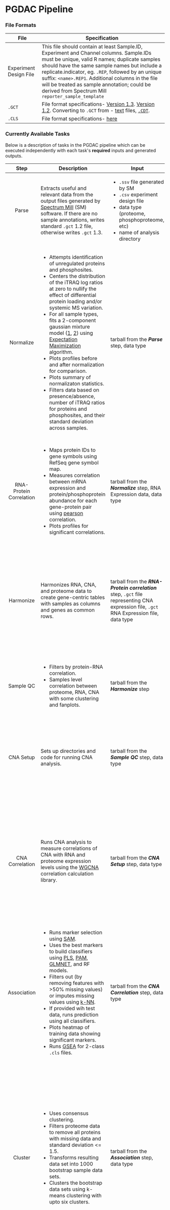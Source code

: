 # PGDAC Pipeline

### File Formats

|File | Specification |
|-----|---------------|
|Experiment Design File | This file should contain at least Sample.ID, Experiment and Channel columns. Sample.IDs must be unique, valid R names; duplicate samples should have the same sample names but include a replicate.indicator, eg. `.REP`, followed by an unique suffix: `<name>.REP1`. Additional columns in the file will be treated as sample annotation; could be derived from Spectrum Mill `reporter_sample_template` | 
|`.GCT` |File format specifications- [Version 1.3](https://clue.io/connectopedia/gct_format). [Version 1.2](http://software.broadinstitute.org/cancer/software/genepattern/file-formats-guide#GCT). Converting to `.GCT` from - [text](http://software.broadinstitute.org/cancer/software/genepattern/file-formats-guide#_Creating_Input_Files_Tab) files, [`.CDT`](http://software.broadinstitute.org/cancer/software/genepattern/file-formats-guide#_Creating_Input_Files_CDT). |
|`.CLS` | File format specifications- [here](http://software.broadinstitute.org/cancer/software/genepattern/file-formats-guide#CLS) |

### Currently Available Tasks

Below is a description of tasks in the PGDAC pipeline which can be executed independently with each task's **required** inputs and generated outputs.

| Step | Description | Input | Output |
|:----:|-------------|-------|--------|
|Parse | Extracts useful and relevant data from the output files generated by [Spectrum Mill](https://www.agilent.com/en/products/software-informatics/masshunter-suite/masshunter-for-life-science-research/spectrum-mill) (SM) software. If there are no sample annotations, writes standard `.gct` 1.2 file, otherwise writes `.gct` 1.3. | <ul><li>`.ssv` file generated by SM</li> <li>`.csv` experiment design file</li> <li>data type (proteome, phosphoproteome, etc)</li> <li>name of analysis directory</li></ul> | tarball of `.gct` files <ul><li>`-intensity`</li><li>`-num-ratio`</li><li>`-num-spectra`</li><li>`-precursor-intensity`</li><li>`-ratio`</li><li>`-reference-intensity`</li><li>`-unique-peptides`</li></ul>|
|Normalize | <ul><li>Attempts identification of unregulated proteins and phosphosites.</li> <li>Centers the distribution of the iTRAQ log ratios at zero to nullify the effect of differential protein loading and/or systemic MS variation.</li> <li>For all sample types, fits a 2-component gaussian mixture model ([1](https://cran.r-project.org/web/packages/mclust/vignettes/mclust.html), [2](https://cran.r-project.org/web/packages/mixtools/index.html)) using [Expectation Maximization](https://www.rdocumentation.org/packages/mixtools/versions/1.0.4/topics/normalmixEM) algorithm.</li><li>Plots profiles before and after normalization for comparison.</li><li>Plots summary of normalizaton statistics.</li><li>Filters data based on presence/absence, number of iTRAQ ratios for proteins and phosphosites, and their standard deviation across samples.</li></ul> | tarball from the ***Parse*** step, data type |  tarball of `.cls`, <ul><li>`-Experiment.cls`</li><li>`-Subgroup`</li></ul>`.gct`,  <ul><li>`-ratio-median-norm`</li><li>`-ratio-norm-NArm`</li><li>-ratio-norm-noNA</li><li>`-ratio-norm`</li></ul>`.pdf`, <ul><li>`-ratio-median-norm-profile-plot`</li><li>`-ratio-median-norm-stats`</li><li>`-ratio-median-profile-plot`</li><li>`-ratio-norm-profile-plot`</li><li>`-ratio-norm-stats`</li><li>`-ratio-profile-plot`</li></ul> and `.csv` files <ul><li>`-ratio-median-norm-stats`</li><li>`-ratio-norm-stats`</li></ul> |
|RNA-Protein Correlation | <ul><li> Maps protein IDs to gene symbols using RefSeq gene symbol map.</li><li>Measures correlation between mRNA expression and protein/phosphoprotein abundance for each gene-protein pair using [pearson](https://www.rdocumentation.org/packages/stats/versions/3.5.1/topics/cor.test) correlation.</li> <li>Plots profiles for significant correlations.</li></ul> | tarball from the ***Normalize*** step, RNA Expression data, data type | tarball of `.gct`, <ul><li>`rna-seq-sdfilter`</li><li>`rna-seq`</li></ul> `.tsv`, <ul><li>`-mrna-cor-best`</li><li>`-mrna-cor`</li></ul> and `.pdf` files <ul><li>`-mrnan-cor-best`</li><li>`-mrna-cor-combined`</li><li>`-mrna-cor-sig`</li><li>`-mrna-cor`</li><li>`-mrna-sample-sample-cor`</li></ul> |
|Harmonize | Harmonizes RNA, CNA, and proteome data to create gene-centric tables with samples as columns and genes as common rows. | tarball from the ***RNA-Protein correlation*** step, `.gct` file representing CNA expression file, `.gct` RNA Expression file, data type | tarball of `.cls` <ul><li>`Channel`</li><li>`Experiment`</li><li>`QC.status`</li><li>`Subgroup`</li><li>`cSubgroup`</li><li>`normalization.center`</li><li>`normalization`</li><li>`normalization.scale`</li></ul> and `.csv` files <ul><li>`cna-matrix`</li><li>`-matrix`</li><li>`rna-matrix`</li><li>`sample-info`</li></ul> |
|Sample QC | <ul><li>Filters by protein-RNA correlation.</li> <li>Samples level correlation between proteome, RNA, CNA with some clustering and fanplots.</li></ul> | tarball from the ***Harmonize*** step | tarball of `.gct` <ul><li>`cna-estimate-scores`</li><li>`-estimate-scores`</li><li>`rna-estimate-scores`</li></ul> and `.pdf` files <ul><li>`sample-qc-plots`</li></ul> |
CNA Setup | Sets up directories and code for running CNA analysis. | tarball from the ***Sample QC*** step, data type | tarball of `.csv`, <ul><li>`all-cna-matrix`</li><li>`all-[]ome-matrix`</li><li>`all-rna-matrix`</li></ul> `.txt`, <ul><li>`subgroups`</li></ul> and `.tsv` files <ul><li>`file_table`</li><ul> |
|CNA Correlation | Runs CNA analysis to measure correlations of CNA with RNA and proteome expression levels using the [WGCNA](https://cran.r-project.org/web/packages/WGCNA/index.html) correlation calculation library. | tarball from the ***CNA Setup*** step, data type | tarball of `.csv`, <ul><li>`all-mrna-vs-cna-corr`</li><li>`all-mrna-vs-cna-pval`</li><li>`all-mrna-vs-cna-sigevents`</li><li>`all-[]ome-vs-cna-corr`</li><li>`all-[]ome-vs-cna-pval`</li><li>`all-[]ome-vs-cna-sigevents`</li><li>`chr-length`</li><li>`gene-location`</li></ul>`.png`, <ul><li>`all-cna-plot`</li></ul> and other files <ul><li>`all-output`</li></ul>|
|Association | <ul><li>Runs marker selection using [SAM](http://ugrad.stat.ubc.ca/R/library/siggenes/html/sam.html).</li><li>Uses the best markers to build classifiers using [PLS](https://cran.r-project.org/web/packages/pls/vignettes/pls-manual.pdf), [PAM](http://statweb.stanford.edu/~tibs/PAM/pam.pdf), [GLMNET](https://www.rdocumentation.org/packages/glmnet/versions/2.0-16/topics/glmnet), and RF models.</li><li>Filters out (by removing features with >50% missing values) or imputes missing values using [k-NN](https://www.rdocumentation.org/packages/bnstruct/versions/1.0.2/topics/knn.impute).</li><li>If provided wih test data, runs prediction using all classifiers.</li><li>Plots heatmap of training data showing significant markers.</li><li>Runs [GSEA](http://software.broadinstitute.org/gsea/index.jsp) for 2-class `.cls` files.</li></ul> | tarball from the ***CNA Correlation*** step, data type | tarball of `.gct`. and `.cls` files containing: <ul><li>Classifier performance contingency tables.</li><li>List of significant markers derived using SAM.</li><li>Table of prediction results for training data from all classifiers.</li><li>GSEA Outputs.</li></ul>|
|Cluster | <ul><li>Uses consensus clustering.</li><li>Filters proteome data to remove all proteins with missing data and standard deviation <= 1.5.</li><li>Transforms resulting data set into 1000 bootstrap sample data sets.</li><li>Clusters the bootstrap data sets using k-means clustering with upto six clusters.</li></ul> |tarball from the ***Association*** step, data type | tarball of `.png`, <ul><li>`.consensus.all.k.plot`</li><li>`.consensus.all.plot.k[2-8]`</li><li>`.cormatrix`</li><li>`.geneheatmap`</li><li>`geneheatmaptopgenes`</li><li>`.silfig`</li></ul> `.gct`, <ul><li>`-Cluster`</li><li>`-data`</li><li>`-expclu`</li>`normalized`<li></li></ul> `.cls`, <ul><li>`-Cluster`</li></ul> and `.txt` files <ul><li>`.bestclus`</li><li>`.cophenetic.coefficient`</li><li>`.membership`</li><li>`.params`</li><li>`samplebysamples`</li><li>`selectmarker`</li><li>`subclassmarkers`</li></ul>|


### Running ***PGDAC-Main*** Pipeline

Below listed fields are required to be filled in the `.json` file where you provide inputs to the `pgdac-main` workflow. Other fields are optional and can be eliminated. ***NOTE: Make sure that the file paths are absolute file paths and not relative to your current working directory.*** Failing to do so might result in unexpected errors. 


| Field | Description |
|------:|------|
| `pgdac_main_pipeline.exptDesign` | Experiment Design File Path |
| `pgdac_main_pipeline.rnaData` | RNA Expression Data File Path |
| `pgdac_main_pipeline.SMtable` | Spectrum Mill Output File Path |
| `pgdac_main_pipeline.dataType` | Data Type- Proteome, Phosphoproteome, etc, ... |
| `pgdac_main_pipeline.corr_fdr` | Correlation FDR (float) |
| `pgdac_main_pipeline.analysisDir` | Name of the analysis directory in which you wish to store the results |
| `pgdac_main_pipeline.cnaData`| CNA Data File Path |

### Running PGDAC on your local machine

In order to run the pipeline on your local machine, first clone the repository or download the zip from Github. Make sure you download and store [cromwell](https://github.com/broadinstitute/cromwell/releases) and [wdltool](https://github.com/broadinstitute/wdltool/releases/tag/0.14) in a folder where you want to store the executions and results of your pipelines. ***NOTE: Make sure you pass absolute file paths everywhere and not relative paths to your current working directory.*** Failing to do so might result in unexpected errors. Following commands will prove to be useful:

1. `java -jar wdltool.jar validate <WDL File>` you can perform full validation of the WDL file including syntax and semantic checking. 
2. `java -jar wdltool.jar inputs <WDL File> > <your_inputs>.json` to print a `.json` skeleton file of the inputs needed for this workflow. Fill in the values in this `.json` document and pass it in to the `run` subcommand.
3. `java -jar cromwell.jar run [options] <your_wdl_file> -i <your_inputs>.json` to run the workflow through the cromwell engine and print out the outputs in `.json` format.



# 
# PGDAC code and pipelines
#

The ```docker``` directory contains code to create required docker images for use with the PGDAC pipeline. 
The ```r-util``` image includes R code from https://github.com/broadinstitute/proteomics-Rutil, 
and is the basis for the ```broadcptac/pgdac_basic``` image.

The essential code for the ```pgdac_basic``` image is contained in the ```src``` directory, 
with the associated workflow in the ```wdl``` directory. ```firecloud``` contains 
FireCloud documentation and supporting files needed to run workflows.

In order to follow the instructions in ```docs/Firecloud workflows from R code modules.ipynb```, 
clone the ```gdac-firecloud``` repository from https://github.com/broadinstitute/gdac-firecloud
into the root ```PGDAC``` directory.

The ```pipeline-common-code``` is a precursor to ```src``` where code for the pipeline is developed
using actual projects as use-cases. This directory is maintained in order have a version of the 
pipeline code that can be run on the commandline, without FireCloud support.

Email manidr@broadinstitute.org with questions.
